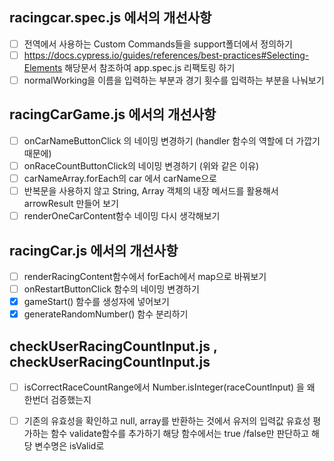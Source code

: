 ## racingcar.spec.js 에서의 개선사항 

- [ ] 전역에서 사용하는 Custom Commands들을 support폴더에서 정의하기 
- [ ] https://docs.cypress.io/guides/references/best-practices#Selecting-Elements 해당문서 참조하여 app.spec.js 리팩토링 하기
- [ ] normalWorking을 이름을 입력하는 부분과 경기 횟수를 입력하는 부분을 나눠보기

## racingCarGame.js 에서의 개선사항 

- [ ] onCarNameButtonClick 의 네이밍 변경하기 (handler 함수의 역할에 더 가깝기 때문에)
- [ ] onRaceCountButtonClick의 네이밍 변경하기 (위와 같은 이유)
- [ ] carNameArray.forEach의 car 에서 carName으로
- [ ] 반복문을 사용하지 않고 String, Array 객체의 내장 메서드를 활용해서 arrowResult 만들어 보기 
- [ ] renderOneCarContent함수 네이밍 다시 생각해보기 

## racingCar.js 에서의 개선사항 

- [ ] renderRacingContent함수에서 forEach에서 map으로 바꿔보기
- [ ] onRestartButtonClick 함수의 네이밍 변경하기 
- [x] gameStart() 함수를 생성자에 넣어보기 
- [x] generateRandomNumber() 함수 분리하기

## checkUserRacingCountInput.js , checkUserRacingCountInput.js 

- [ ] isCorrectRaceCountRange에서 Number.isInteger(raceCountInput) 을 왜 한번더 검증했는지
- [ ] 기존의 유효성을 확인하고 null, array를 반환하는 것에서 유저의 입력값 유효성 평가하는 함수 validate함수를 추가하기 해당 함수에서는 true /false만 판단하고 해당 변수명은 isValid로
 


     